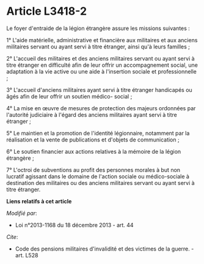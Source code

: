 # Article L3418-2

Le foyer d'entraide de la légion étrangère assure les missions suivantes : 

1° L'aide matérielle, administrative et financière aux militaires et aux anciens militaires servant ou ayant servi à titre
étranger, ainsi qu'à leurs familles ; 

2° L'accueil des militaires et des anciens militaires servant ou ayant servi à titre étranger en difficulté afin de leur
offrir un accompagnement social, une adaptation à la vie active ou une aide à l'insertion sociale et professionnelle ; 

3° L'accueil d'anciens militaires ayant servi à titre étranger handicapés ou âgés afin de leur offrir un soutien médico-
social ; 

4° La mise en œuvre de mesures de protection des majeurs ordonnées par l'autorité judiciaire à l'égard des anciens militaires
ayant servi à titre étranger ; 

5° Le maintien et la promotion de l'identité légionnaire, notamment par la réalisation et la vente de publications et
d'objets de communication ; 

6° Le soutien financier aux actions relatives à la mémoire de la légion étrangère ; 

7° L'octroi de subventions au profit des personnes morales à but non lucratif agissant dans le domaine de l'action sociale ou
médico-sociale à destination des militaires ou des anciens militaires servant ou ayant servi à titre étranger.

**Liens relatifs à cet article**

_Modifié par_:

  - Loi n°2013-1168 du 18 décembre 2013 - art. 44

_Cite_:

  - Code des pensions militaires d'invalidité et des victimes de la guerre. - art. L528
